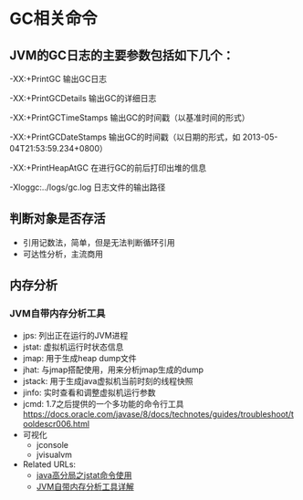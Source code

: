# GC相关命令

## JVM的GC日志的主要参数包括如下几个：

-XX:+PrintGC 输出GC日志

-XX:+PrintGCDetails 输出GC的详细日志

-XX:+PrintGCTimeStamps 输出GC的时间戳（以基准时间的形式）

-XX:+PrintGCDateStamps 输出GC的时间戳（以日期的形式，如 2013-05-04T21:53:59.234+0800）

-XX:+PrintHeapAtGC 在进行GC的前后打印出堆的信息

-Xloggc:../logs/gc.log 日志文件的输出路径

## 判断对象是否存活

- 引用记数法，简单，但是无法判断循环引用  
- 可达性分析，主流商用

## 内存分析

### JVM自带内存分析工具

- jps: 列出正在运行的JVM进程
- jstat: 虚拟机运行时状态信息
- jmap: 用于生成heap dump文件
- jhat: 与jmap搭配使用，用来分析jmap生成的dump
- jstack: 用于生成java虚拟机当前时刻的线程快照
- jinfo: 实时查看和调整虚拟机运行参数
- jcmd: 1.7之后提供的一个多功能的命令行工具 <https://docs.oracle.com/javase/8/docs/technotes/guides/troubleshoot/tooldescr006.html>
- 可视化
  - jconsole
  - jvisualvm
- Related URLs:
  - [java高分局之jstat命令使用](https://blog.csdn.net/maosijunzi/article/details/46049117)
  - [JVM自带内存分析工具详解](https://blog.csdn.net/wangxiaotongfan/article/details/82560739)
